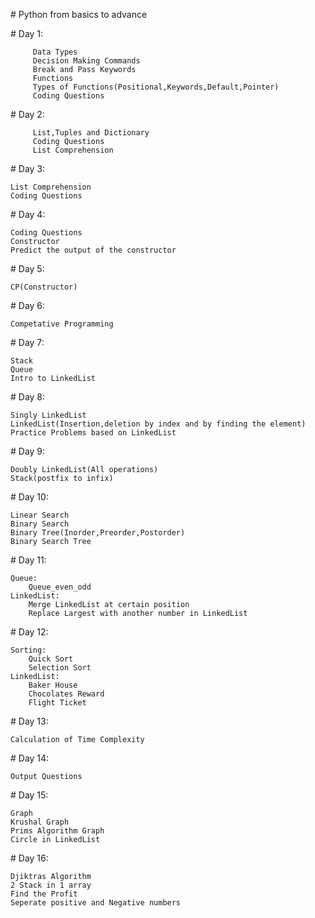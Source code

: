 
﻿# Python from basics to advance
 
﻿# Day 1:
 
         Data Types
         Decision Making Commands
         Break and Pass Keywords
         Functions
         Types of Functions(Positional,Keywords,Default,Pointer)
         Coding Questions
				 
﻿# Day 2:
 
         List,Tuples and Dictionary
         Coding Questions
         List Comprehension
	 
﻿# Day 3:
 
	List Comprehension
	Coding Questions

﻿# Day 4:
 
 	Coding Questions
	Constructor
	Predict the output of the constructor	
	
﻿# Day 5:
 
 	CP(Constructor)
 
﻿# Day 6:
 
 	Competative Programming
 
﻿# Day 7:
 
 	Stack
	Queue
	Intro to LinkedList
 
﻿# Day 8:
 
 	Singly LinkedList
	LinkedList(Insertion,deletion by index and by finding the element)
	Practice Problems based on LinkedList
	
﻿# Day 9:
 
 	Doubly LinkedList(All operations)
	Stack(postfix to infix)
	
﻿# Day 10:
 
 	Linear Search
	Binary Search
	Binary Tree(Inorder,Preorder,Postorder)
	Binary Search Tree
	
﻿# Day 11:
 	
	Queue:
		Queue_even_odd
	LinkedList:
		Merge LinkedList at certain position
		Replace Largest with another number in LinkedList
 
﻿# Day 12:

 	Sorting:
		Quick Sort
		Selection Sort
	LinkedList:
		Baker House
		Chocolates Reward
		Flight Ticket 
 
﻿# Day 13:
 
 	Calculation of Time Complexity
 
﻿# Day 14:
 
 	Output Questions
	
﻿# Day 15:
 
 	Graph
	Krushal Graph
	Prims Algorithm Graph
	Circle in LinkedList
 
﻿# Day 16:
 
 	Djiktras Algorithm
	2 Stack in 1 array
 	Find the Profit
	Seperate positive and Negative numbers 
